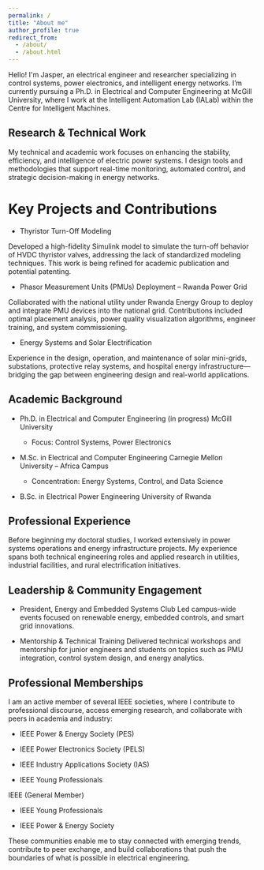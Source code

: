 ```yaml
---
permalink: /
title: "About me"
author_profile: true
redirect_from: 
  - /about/
  - /about.html
---
```



Hello! I'm Jasper, an electrical engineer and researcher specializing in control systems, power electronics, and intelligent energy networks. I’m currently pursuing a Ph.D. in Electrical and Computer Engineering at McGill University, where I work at the Intelligent Automation Lab (IALab) within the Centre for Intelligent Machines.

<!-- My research explores the convergence of control theory, renewable energy systems, and data-driven modeling, with a focus on developing resilient and intelligent solutions for modern electric power infrastructure. I am particularly interested in real-time system monitoring, dynamic control strategies, and sustainable energy integration for both developing and industrialized regions.-->

## Research & Technical Work
My technical and academic work focuses on enhancing the stability, efficiency, and intelligence of electric power systems. I design tools and methodologies that support real-time monitoring, automated control, and strategic decision-making in energy networks.

# Key Projects and Contributions

- Thyristor Turn-Off Modeling
  
Developed a high-fidelity Simulink model to simulate the turn-off behavior of HVDC thyristor valves, addressing the lack of standardized modeling techniques. This work is being refined for academic publication and potential patenting.

- Phasor Measurement Units (PMUs) Deployment – Rwanda Power Grid

Collaborated with the national utility under Rwanda Energy Group to deploy and integrate PMU devices into the national grid. Contributions included optimal placement analysis, power quality visualization algorithms, engineer training, and system commissioning.

- Energy Systems and Solar Electrification

Experience in the design, operation, and maintenance of solar mini-grids, substations, protective relay systems, and hospital energy infrastructure—bridging the gap between engineering design and real-world applications.

## Academic Background
- Ph.D. in Electrical and Computer Engineering (in progress)
McGill University

  - Focus: Control Systems, Power Electronics

- M.Sc. in Electrical and Computer Engineering
Carnegie Mellon University – Africa Campus

  - Concentration: Energy Systems, Control, and Data Science

- B.Sc. in Electrical Power Engineering
University of Rwanda

## Professional Experience
Before beginning my doctoral studies, I worked extensively in power systems operations and energy infrastructure projects. My experience spans both technical engineering roles and applied research in utilities, industrial facilities, and rural electrification initiatives.

## Leadership & Community Engagement
- President, Energy and Embedded Systems Club
Led campus-wide events focused on renewable energy, embedded controls, and smart grid innovations.

- Mentorship & Technical Training
Delivered technical workshops and mentorship for junior engineers and students on topics such as PMU integration, control system design, and energy analytics.

## Professional Memberships
I am an active member of several IEEE societies, where I contribute to professional discourse, access emerging research, and collaborate with peers in academia and industry:

- IEEE Power & Energy Society (PES)

- IEEE Power Electronics Society (PELS)

- IEEE Industry Applications Society (IAS)

- IEEE Young Professionals

IEEE (General Member)
- IEEE Young Professionals

- IEEE Power & Energy Society

These communities enable me to stay connected with emerging trends, contribute to peer exchange, and build collaborations that push the boundaries of what is possible in electrical engineering.
